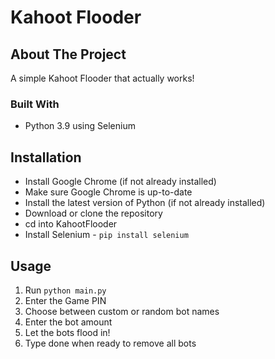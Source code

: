 # Kahoot Flooder

## About The Project
A simple Kahoot Flooder that actually works!

### Built With
* Python 3.9 using Selenium

## Installation
* Install Google Chrome (if not already installed)
* Make sure Google Chrome is up-to-date
* Install the latest version of Python (if not already installed)
* Download or clone the repository
* cd into KahootFlooder
* Install Selenium - ```pip install selenium```

## Usage
1. Run ```python main.py```
2. Enter the Game PIN
3. Choose between custom or random bot names
4. Enter the bot amount
5. Let the bots flood in!
6. Type done when ready to remove all bots
